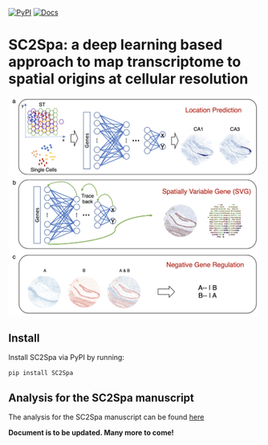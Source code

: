 [![PyPI](https://img.shields.io/pypi/v/SC2Spa?logo=PyPI)](https://pypi.org/project/SC2Spa)
[![Docs](https://img.shields.io/readthedocs/sc2spa)](https://sc2spa.readthedocs.io)

SC2Spa: a deep learning based approach to map transcriptome to spatial origins at cellular resolution
====================================================================================

<p align="center">
  <img src="./SC2Spa.png" alt="SC2Spa Overview" width="600"/>
</p>

## Install
Install SC2Spa via PyPI by running:
```
pip install SC2Spa
```

## Analysis for the SC2Spa manuscript
The analysis for the SC2Spa manuscript can be found [here](https://github.com/linbuliao/SC2Spa_Notebooks)



__Document is to be updated. Many more to come!__
